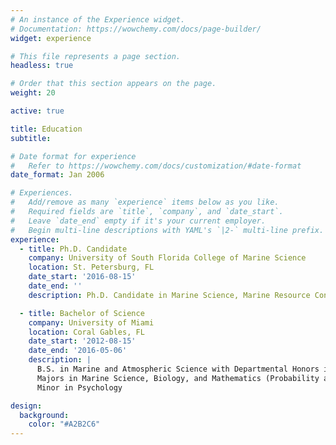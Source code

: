 ```yaml
---
# An instance of the Experience widget.
# Documentation: https://wowchemy.com/docs/page-builder/
widget: experience

# This file represents a page section.
headless: true

# Order that this section appears on the page.
weight: 20

active: true

title: Education
subtitle:

# Date format for experience
#   Refer to https://wowchemy.com/docs/customization/#date-format
date_format: Jan 2006

# Experiences.
#   Add/remove as many `experience` items below as you like.
#   Required fields are `title`, `company`, and `date_start`.
#   Leave `date_end` empty if it's your current employer.
#   Begin multi-line descriptions with YAML's `|2-` multi-line prefix.
experience:
  - title: Ph.D. Candidate
    company: University of South Florida College of Marine Science
    location: St. Petersburg, FL
    date_start: '2016-08-15'
    date_end: ''
    description: Ph.D. Candidate in Marine Science, Marine Resource Concentration

  - title: Bachelor of Science
    company: University of Miami
    location: Coral Gables, FL
    date_start: '2012-08-15'
    date_end: '2016-05-06'
    description: |
      B.S. in Marine and Atmospheric Science with Departmental Honors in Marine Science  
      Majors in Marine Science, Biology, and Mathematics (Probability and Statistics Concentration)  
      Minor in Psychology

design:
  background: 
    color: "#A2B2C6"
---
```

